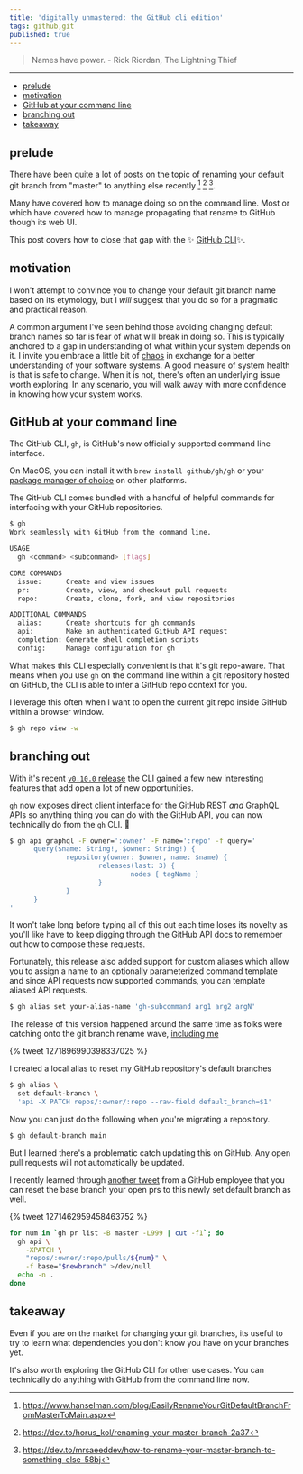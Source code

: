 ```yaml
---
title: 'digitally unmastered: the GitHub cli edition'
tags: github,git
published: true
---
```


> Names have power.
> \- Rick Riordan, The Lightning Thief

---

* [prelude](#prelude)
* [motivation](#motivation)
* [GitHub at your command line](#github-at-your-command-line)
* [branching out](#branching-out)
* [takeaway](#takeaway)

## prelude

There have been quite a lot of posts on the topic of renaming your default git branch from "master" to anything else recently [^1] [^2] [^3]. 

Many have covered how to manage doing so on the command line. Most or which have covered how to manage propagating that rename to GitHub though its web UI. 

This post covers how to close that gap with the ✨ [GitHub CLI](https://cli.github.com/)✨.

## motivation

I won't attempt to convince you to change your default git branch name based on its etymology, but I _will_ suggest that you do so for a pragmatic and practical reason. 

A common argument I've seen behind those avoiding changing default branch names so far is fear of what will break in doing so. This is typically anchored to a gap in understanding of what within your system depends on it. I invite you embrace a little bit of [chaos](https://en.wikipedia.org/wiki/Chaos_engineering) in exchange for a better understanding of your software systems. A good measure of system health is that is safe to change. When it is not, there's often an underlying issue worth exploring. In any scenario, you will walk away with more confidence in knowing how your system works.

## GitHub at your command line

The GitHub CLI, `gh`, is GitHub's now officially supported command line interface.

On MacOS, you can install it with `brew install github/gh/gh` or your [package manager of choice](https://github.com/cli/cli#installation) on other platforms.

The GitHub CLI comes bundled with a handful of helpful commands for interfacing with your GitHub repositories. 

```sh
$ gh
Work seamlessly with GitHub from the command line.

USAGE
  gh <command> <subcommand> [flags]

CORE COMMANDS
  issue:      Create and view issues
  pr:         Create, view, and checkout pull requests
  repo:       Create, clone, fork, and view repositories

ADDITIONAL COMMANDS
  alias:      Create shortcuts for gh commands
  api:        Make an authenticated GitHub API request
  completion: Generate shell completion scripts
  config:     Manage configuration for gh
```

What makes this CLI especially convenient is that it's git repo-aware. That means when you use `gh` on the command line within a git repository hosted on GitHub, the CLI is able to infer a GitHub repo context for you.

I leverage this often when I want to open the current git repo inside GitHub within a browser window.

```sh
$ gh repo view -w
```

## branching out

With it's recent [`v0.10.0` release](https://github.com/cli/cli/releases/tag/v0.10.0) the CLI gained a few new interesting features that add open a lot of new opportunities. 

`gh` now exposes direct client interface for the GitHub REST _and_ GraphQL APIs so anything thing you can do with the GitHub API, you can now technically do from the `gh` CLI. 🤯

```sh
$ gh api graphql -F owner=':owner' -F name=':repo' -f query='
      query($name: String!, $owner: String!) {
              repository(owner: $owner, name: $name) {
                      releases(last: 3) {
                              nodes { tagName }
                      }
              }
      }
'
```

It won't take long before typing all of this out each time loses its novelty as you'll like have to keep digging through the GitHub API docs to remember out how to compose these requests.

Fortunately, this release also added support for custom aliases which allow you to assign a name to an optionally parameterized command template and since API requests now supported commands, you can template aliased API requests.

```sh
$ gh alias set your-alias-name 'gh-subcommand arg1 arg2 argN'
```

The release of this version happened around the same time as folks were catching onto the git branch rename wave, [including me](https://twitter.com/softprops/status/1271896990398337025)

{% tweet 1271896990398337025 %}

I created a local alias to reset my GitHub repository's default branches

```sh
$ gh alias \
  set default-branch \
  'api -X PATCH repos/:owner/:repo --raw-field default_branch=$1'
```

Now you can just do the following when you're migrating a repository.

```sh
$ gh default-branch main
```

But I learned there's a problematic catch updating this on GitHub. Any open pull requests will not automatically be updated.

I recently learned through [another tweet](https://twitter.com/mislav/status/1271462959458463752) from a GitHub employee that you can reset the base branch your open prs to this newly set default branch as well.

{% tweet 1271462959458463752 %}


```sh
for num in `gh pr list -B master -L999 | cut -f1`; do
  gh api \
    -XPATCH \
    "repos/:owner/:repo/pulls/${num}" \
    -f base="$newbranch" >/dev/null
  echo -n .
done
```

## takeaway

Even if you are on the market for changing your git branches, its useful to try to learn what dependencies you don't know you have on your branches yet.

It's also worth exploring the GitHub CLI for other use cases. You can technically do anything with GitHub from the command line now.

[^1]: https://www.hanselman.com/blog/EasilyRenameYourGitDefaultBranchFromMasterToMain.aspx
[^2]: https://dev.to/horus_kol/renaming-your-master-branch-2a37
[^3]: https://dev.to/mrsaeeddev/how-to-rename-your-master-branch-to-something-else-58bj